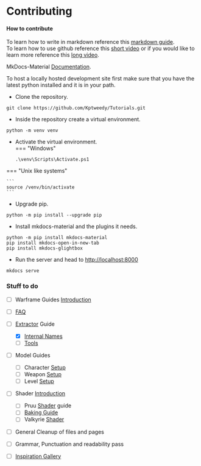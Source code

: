 # Contributing

#### How to contribute  

To learn how to write in markdown reference this [markdown guide](https://www.markdownguide.org/basic-syntax).  
To learn how to use github reference this [short video](https://www.youtube.com/watch?v=iv8rSLsi1xo) or if you would like to learn more reference this [long video](https://www.youtube.com/watch?v=tRZGeaHPoaw).  

MkDocs-Material [Documentation](https://squidfunk.github.io/mkdocs-material/).  

To host a locally hosted development site first make sure that you have the latest python installed and it is in your path.

 
  - Clone the repository.  
```
git clone https://github.com/Kptweedy/Tutorials.git
```  

- Inside the repository create a virtual environment.  
```
python -m venv venv
```  

- Activate the virtual environment.   
=== "Windows"
	  
	 ```
	 .\venv\Scripts\Activate.ps1
	 ```  
=== "Unix like systems" 
	
	```
	source /venv/bin/activate
	```  


- Upgrade pip.  
```
python -m pip install --upgrade pip
```  

- Install mkdocs-material and the plugins it needs.  
```
python -m pip install mkdocs-material
pip install mkdocs-open-in-new-tab
pip install mkdocs-glightbox
```  

- Run the server and head to [http://localhost:8000](http://localhost:8000)
```
mkdocs serve
```  


### Stuff to do

- [ ] Warframe Guides [Introduction](wf-guides/intro.md)
- [ ] [FAQ](wf-guides/faq.md)
- [ ] [Extractor](wf-guides/extractor/extractor.md) Guide
	* [x] [Internal Names](wf-guides/extractor/internal-paths.md) 
	* [ ] [Tools](wf-guides/extractor/tools.md) 
- [ ] Model Guides
	* [ ] Character [Setup](wf-guides/models/character-setup.md)
	* [ ] Weapon [Setup](wf-guides/models/weapon-setup.md)
	* [ ] Level [Setup](wf-guides/models/level-setup.md)
- [ ] Shader [Introduction](wf-guides/shaders/shaders.md)
	* [ ] Pruu [Shader](wf-guides/shaders/pruu.md) guide
	* [ ] [Baking Guide](wf-guides/shaders/baking.md)
	* [ ] Valkyrie [Shader](wf-guides/shaders/valk-shader.md)
- [ ] General Cleanup of files and pages 

- [ ] Grammar, Punctuation and readability pass  

- [ ] [Inspiration Gallery](inspiration-gallery/index.md)